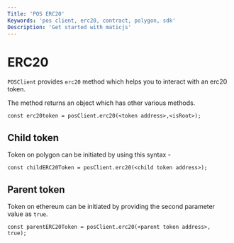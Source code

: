 ```yaml
---
Title: 'POS ERC20'
Keywords: 'pos client, erc20, contract, polygon, sdk'
Description: 'Get started with maticjs'
---
```


# ERC20

`POSClient` provides `erc20` method which helps you to interact with an erc20 token.

The method returns an object which has other various methods.

```
const erc20token = posClient.erc20(<token address>,<isRoot>);
```

## Child token

Token on polygon can be initiated by using this syntax -

```
const childERC20Token = posClient.erc20(<child token address>);
```

## Parent token

Token on ethereum can be initiated by providing the second parameter value as `true`.

```
const parentERC20Token = posClient.erc20(<parent token address>, true);
```
